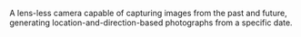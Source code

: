 A lens-less camera capable of capturing images from the past and future, generating location-and-direction-based photographs from a specific date.
